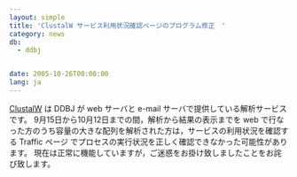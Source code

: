 ```yaml
---
layout: simple
title: 'ClustalW サービス利用状況確認ページのプログラム修正　'
category: news
db:
  - ddbj


date: 2005-10-26T00:00:00
lang: ja
---
```


<a href="http://clustalw.ddbj.nig.ac.jp/">ClustalW</a> は DDBJ が web サーバと e-mail サーバで提供している解析サービスです。 9月15日から10月12日までの間，解析から結果の表示までを web で行なった方のうち容量の大きな配列を解析された方は，サービスの利用状況を確認する Traffic ページ でプロセスの実行状況を正しく確認できなかった可能性があります。 現在は正常に機能していますが，ご迷惑をお掛け致しましたことをお詫び致します。
